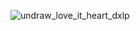 ![undraw_love_it_heart_dxlp](https://github.com/user-attachments/assets/6c9e8969-d790-4548-811f-bd5dbb5ef3b7)
